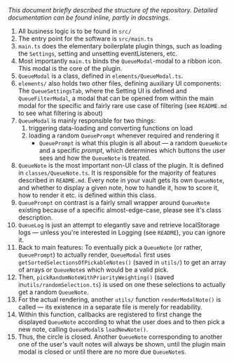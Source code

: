*This document briefly described the structure of the repository. Detailed documentation can be found inline, partly in docstrings.*

1. All business logic is to be found in `src/`
2. The entry point for the software is `src/main.ts`
3. `main.ts` does the elementary boilerplate plugin things, such as loading the `Settings`, setting and unsetting eventListeners, etc.
4. Most importantly `main.ts` binds the `QueueModal`-modal to a ribbon icon. This modal is the core of the plugin.
5. `QueueModal` is a class, defined in `elements/QueueModal.ts`.
6. `elements/` also holds two other files, defining auxiliary UI components: The `QueueSettingsTab`, where the Setting UI is defined and `QueueFilterModal`, a modal that can be opened from within the main modal for the specific and fairly rare use case of filtering (see `README.md` to see what filtering is about)
7. `QueueModal` is mainly responsible for two things:
    1. triggering data-loading and converting functions on load
    2. loading a random `QueuePrompt` whenever required and rendering it
        - `QueuePrompt` is what this plugin is all about — a random `QueueNote` and a specific *prompt*, which determines which buttons the user sees and how the `QueueNote` is treated.
8. `QueueNote` is the most important non-UI class of the plugin. It is defined in `classes/QueueNote.ts`. It is responsible for the majority of features described in `README.md`. Every note in your vault gets its own `QueueNote`, and whether to display a given note, how to handle it, how to score it, how to render it etc. is defined within this class.
9. `QueuePrompt` on contrast is a fairly small wrapper around `QueueNote` existing because of a specific almost-edge-case, please see it's class description.
10. `QueueLog` is just an attempt to elegantly save and retrieve localStorage logs — unless you're interested in Logging (see `README`), you can ignore it.
11. Back to main features: To eventually pick a `QueueNote` (or rather, `QueuePrompt`) to actually render, `QueueModal` first uses `getSortedSelectionsOfPickableNotes()` (saved in `utils/`) to get an array of arrays or `QueueNote`s which would be a valid pick.
12. Then, `pickRandomNoteWithPriorityWeighting()` (saved in`utils/randomSelection.ts`) is used on one these selections to actually get a random `QueueNote`.
13. For the actual rendering, another `utils/` function `renderModalNote()` is called — its existence in a separate file is merely for readability.
14. Within this function, callbacks are registered to first change the displayed `QueueNote` according to what the user does and to then pick a new note, calling `QueueModal`s `loadNewNote()`.
15. Thus, the circle is closed. Another `QueueNote` corresponding to another one of the user's vault notes will always be shown, until the plugin main modal is closed or until there are no more due `QueueNote`s. 